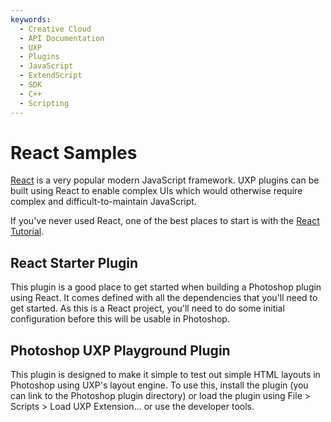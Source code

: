```yaml
---
keywords:
  - Creative Cloud
  - API Documentation
  - UXP
  - Plugins
  - JavaScript
  - ExtendScript
  - SDK
  - C++
  - Scripting
---
```


# React Samples

[React](https://reactjs.org) is a very popular modern JavaScript framework. UXP plugins can be built using React to enable complex UIs which would otherwise require complex and difficult-to-maintain JavaScript.

If you've never used React, one of the best places to start is with the [React Tutorial](https://reactjs.org/tutorial/tutorial.html).

## React Starter Plugin

This plugin is a good place to get started when building a Photoshop plugin using React. It comes defined with all the dependencies that you'll need to get started. As this is a React project, you'll need to do some initial configuration before this will be usable in Photoshop.

## Photoshop UXP Playground Plugin

This plugin is designed to make it simple to test out simple HTML layouts in Photoshop using UXP's layout engine. To use this, install the plugin (you can link to the Photoshop plugin directory) or load the plugin using File > Scripts > Load UXP Extension... or use the developer tools.
